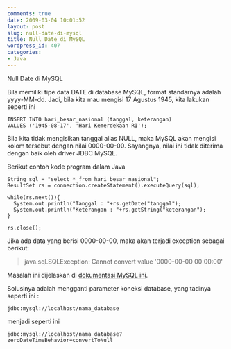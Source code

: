 ```yaml
---
comments: true
date: 2009-03-04 10:01:52
layout: post
slug: null-date-di-mysql
title: Null Date di MySQL
wordpress_id: 407
categories:
- Java
---
```


Null Date di MySQL

Bila memiliki tipe data DATE di database MySQL, format standarnya adalah yyyy-MM-dd. 
Jadi, bila kita mau mengisi 17 Agustus 1945, kita lakukan seperti ini 


    
    
    INSERT INTO hari_besar_nasional (tanggal, keterangan)
    VALUES ('1945-08-17', 'Hari Kemerdekaan RI');
    



Bila kita tidak mengisikan tanggal alias NULL, maka MySQL akan mengisi kolom tersebut dengan nilai 0000-00-00. Sayangnya, nilai ini tidak diterima dengan baik oleh driver JDBC MySQL. 

Berikut contoh kode program dalam Java


    
    
    String sql = "select * from hari_besar_nasional";
    ResultSet rs = connection.createStatement().executeQuery(sql);
    
    while(rs.next()){
      System.out.println("Tanggal : "+rs.getDate("tanggal");
      System.out.println("Keterangan : "+rs.getString("keterangan");
    }
    
    rs.close();
    



Jika ada data yang berisi 0000-00-00, maka akan terjadi exception sebagai berikut:




> java.sql.SQLException: Cannot convert value '0000-00-00 00:00:00'





Masalah ini dijelaskan di [dokumentasi MySQL ini](http://dev.mysql.com/doc/refman/5.0/en/using-date.html). 

Solusinya adalah mengganti parameter koneksi database, yang tadinya seperti ini : 


    
    jdbc:mysql://localhost/nama_database



menjadi seperti ini


    
    jdbc:mysql://localhost/nama_database?zeroDateTimeBehavior=convertToNull





